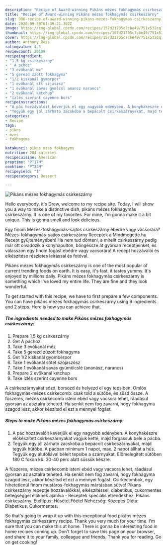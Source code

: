 ```yaml
---
description: "Recipe of Award-winning Pikáns mézes fokhagymás csirkeszárny"
title: "Recipe of Award-winning Pikáns mézes fokhagymás csirkeszárny"
slug: 986-recipe-of-award-winning-pikans-mezes-fokhagymas-csirkeszarny
date: 2020-09-30T01:39:21.302Z
image: https://img-global.cpcdn.com/recipes/157d21705c7cbe49/751x532cq70/pikans-mezes-fokhagymas-csirkeszarny-recept-foto.jpg
thumbnail: https://img-global.cpcdn.com/recipes/157d21705c7cbe49/751x532cq70/pikans-mezes-fokhagymas-csirkeszarny-recept-foto.jpg
cover: https://img-global.cpcdn.com/recipes/157d21705c7cbe49/751x532cq70/pikans-mezes-fokhagymas-csirkeszarny-recept-foto.jpg
author: Anthony Ross
ratingvalue: 4.5
reviewcount: 20109
recipeingredient:
- "1,5 kg csirkeszrny"
- " A pchoz"
- "3 evőkanál mz"
- "5 gerezd zzott fokhagyma"
- "1/2 kiskanál gymbrpor"
- "1 evőkanál stt szjaszsz"
- "1 evőkanál savas gymlcsl anansz narancs"
- "2 evőkanál ketchup"
- "ízlés szerint cayenne bors"
recipeinstructions:
- "A pác hozzávalóit keverjük el egy nagyobb edényben. A konyhakészre előkészített csirkeszárnyakat vágjuk ketté, majd forgassuk bele a pácba."
- "Tegyük egy jól zárható zacskóba a bepácolt csirkeszárnyakat, majd tegyük hűtőbe. A pácban minimum 1 napot, max. 2 napot állhat a hús. Tegyük egy alufóliával bélelt tepsibe a szárnyakat. Előmelegített sütőben 180 C fokon kb. 30-40 perc alatt süssük készre."
categories:
- Recipe
tags:
- pikns
- mzes
- fokhagyms

katakunci: pikns mzes fokhagyms 
nutrition: 284 calories
recipecuisine: American
preptime: "PT17M"
cooktime: "PT32M"
recipeyield: "1"
recipecategory: Dessert

---
```



![Pikáns mézes fokhagymás csirkeszárny](https://img-global.cpcdn.com/recipes/157d21705c7cbe49/751x532cq70/pikans-mezes-fokhagymas-csirkeszarny-recept-foto.jpg)

Hello everybody, it's Drew, welcome to my recipe site. Today, I will show you a way to make a distinctive dish, pikáns mézes fokhagymás csirkeszárny. It is one of my favorites. For mine, I'm gonna make it a bit unique. This is gonna smell and look delicious.

Egy finom Mézes-fokhagymás-sajtos csirkeszárny ebédre vagy vacsorára? Mézes-fokhagymás-sajtos csirkeszárny Receptek a Mindmegette.hu Recept gyűjteményében! Ha nem tud dönteni, a mirelit csirkeszárny pedig már ott olvadozik a konyhapulton, böngéssze át gyorsan receptjeinket, és válasszon egy finom fogást ebédre vagy vacsorára! A recept hozzávalói és elkészítése részletes leírással és fotóval.

Pikáns mézes fokhagymás csirkeszárny is one of the most popular of current trending foods on earth. It is easy, it's fast, it tastes yummy. It's enjoyed by millions daily. Pikáns mézes fokhagymás csirkeszárny is something which I've loved my entire life. They are fine and they look wonderful.


To get started with this recipe, we have to first prepare a few components. You can have pikáns mézes fokhagymás csirkeszárny using 9 ingredients and 2 steps. Here is how you can achieve that.

<!--inarticleads1-->

##### The ingredients needed to make Pikáns mézes fokhagymás csirkeszárny:

1. Prepare 1,5 kg csirkeszárny
1. Get  A páchoz:
1. Take 3 evőkanál méz
1. Take 5 gerezd zúzott fokhagyma
1. Get 1/2 kiskanál gyömbérpor
1. Take 1 evőkanál sötét szójaszósz
1. Take 1 evőkanál savas gyümölcslé (ananász, narancs)
1. Prepare 2 evőkanál ketchup
1. Take ízlés szerint cayenne bors


A csirkeszárnyakat sózd, borsozd és helyezd el egy tepsiben. Omlós fokhagymás-mézes csirkecomb: csak told a sütőbe, és süsd össze. A fűszeres, mézes csirkecomb isteni ebéd vagy vacsora lehet, ráadásul gyorsan az asztalra teheted. Ha senkit nem fog zavarni, hogy fokhagyma szagod lesz, akkor készítsd el ezt a mennyei fogást. 

<!--inarticleads2-->

##### Steps to make Pikáns mézes fokhagymás csirkeszárny:

1. A pác hozzávalóit keverjük el egy nagyobb edényben. A konyhakészre előkészített csirkeszárnyakat vágjuk ketté, majd forgassuk bele a pácba.
1. Tegyük egy jól zárható zacskóba a bepácolt csirkeszárnyakat, majd tegyük hűtőbe. A pácban minimum 1 napot, max. 2 napot állhat a hús. Tegyük egy alufóliával bélelt tepsibe a szárnyakat. Előmelegített sütőben 180 C fokon kb. 30-40 perc alatt süssük készre.


A fűszeres, mézes csirkecomb isteni ebéd vagy vacsora lehet, ráadásul gyorsan az asztalra teheted. Ha senkit nem fog zavarni, hogy fokhagyma szagod lesz, akkor készítsd el ezt a mennyei fogást. Csirkecombok, egy hihetetlenül finom mustáros-fokhagymás mártásban sütve! Pikáns csirkeszárny receptje hozzávalókkal, elkészítéssel, diabetikus, cukormentes betegséggel élőknek ajánlva - Receptek speciális étrendekhez. Pikáns csirkeszárny. Ételtípus: Húsétel,Főétel Nehézség: Közepes Diéta: Diabetikus, Cukormentes. 

So that's going to wrap it up with this exceptional food pikáns mézes fokhagymás csirkeszárny recipe. Thank you very much for your time. I'm sure that you can make this at home. There is gonna be interesting food in home recipes coming up. Don't forget to save this page on your browser, and share it to your family, colleague and friends. Thank you for reading. Go on get cooking!
